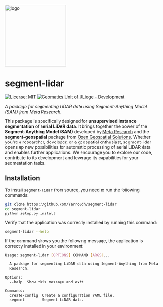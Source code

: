 <img src="https://user-images.githubusercontent.com/72500344/210864557-4078754f-86c1-4e7c-b291-73223bdf4e4d.png" alt="logo" width="200"/>

# segment-lidar
[![License: MIT](https://img.shields.io/badge/License-MIT-yellow.svg)](https://opensource.org/licenses/MIT)
[![Geomatics Unit of ULiege - Development](https://img.shields.io/badge/Geomatics_Unit_of_ULiege-Development-2ea44f)](http://geomatics.ulg.ac.be/)

*A package for segmenting LiDAR data using Segment-Anything Model (SAM) from Meta Research.*

This package is specifically designed for **unsupervised instance segmentation** of **aerial LiDAR data**. It brings together the power of the **Segment-Anything Model (SAM)** developed by [Meta Research](https://github.com/facebookresearch) and the **segment-geospatial** package from [Open Geospatial Solutions](https://github.com/opengeos). Whether you're a researcher, developer, or a geospatial enthusiast, segment-lidar opens up new possibilities for automatic processing of aerial LiDAR data and enables further applications. We encourage you to explore our code, contribute to its development and leverage its capabilities for your segmentation tasks.

## Installation

To install `segment-lidar` from source, you need to run the following commands:

```bash
git clone https://github.com/Yarroudh/segment-lidar
cd segment-lidar
python setup.py install
```

Verify that the application was correctly installed by running this command:

```bash
segment-lidar --help
```

If the command shows you the following message, the application is correctly installed in your environment:

```bash
Usage: segment-lidar [OPTIONS] COMMAND [ARGS]...

  A package for segmenting LiDAR data using Segment-Anything from Meta AI
  Research.

Options:
  --help  Show this message and exit.

Commands:
  create-config  Create a configuration YAML file.
  segment        Segment LiDAR data.
```
